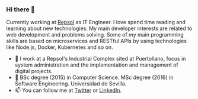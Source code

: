 ### Hi there 👋

Currently working at [Repsol](https://www.repsol.com/en/index.cshtml) as IT Engineer. I love spend time reading and learning about new technologies.
My main developer interests are related to web development and problems solving. Some of my main programming skills are based on microservices and RESTful APIs by using technologies like Node.js, Docker, Kubernetes and so on.
- 🔭 I work at a Repsol's Industrial Complex sited at Puertollano, focus in system administration and the implementation and management of digital projects.
- 🏫 BSc degree (2015) in Computer Science. MSc degree (2016) in Software Engineering. Universidad de Sevilla.
- 📫 You can follow me at [Twitter](https://twitter.com/feserafim) or [LinkedIn](https://www.linkedin.com/in/feserafim).

<!--
**fevisera/fevisera** is a ✨ _special_ ✨ repository because its `README.md` (this file) appears on your GitHub profile.

Here are some ideas to get you started:

- 🔭 I’m currently working on ...
- 🌱 I’m currently learning ...
- 👯 I’m looking to collaborate on ...
- 🤔 I’m looking for help with ...
- 💬 Ask me about ...
- 📫 How to reach me: ...
- 😄 Pronouns: ...
- ⚡ Fun fact: ...
-->
